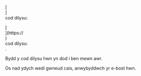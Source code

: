 [<br host>]<br action>cod dilysu:<br code>

[<br host>](https://<br host>)<br action>cod dilysu:<br code>.

Bydd y cod dilysu hwn yn dod i ben mewn awr.

Os nad ydych wedi gwneud cais, anwybyddwch yr e-bost hwn.